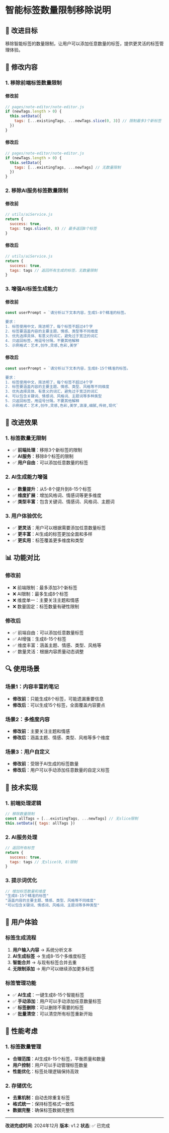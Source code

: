 # 智能标签数量限制移除说明

## 🎯 改进目标

移除智能标签的数量限制，让用户可以添加任意数量的标签，提供更灵活的标签管理体验。

## 🔧 修改内容

### 1. 移除前端标签数量限制

#### 修改前
```javascript
// pages/note-editor/note-editor.js
if (newTags.length > 0) {
  this.setData({
    tags: [...existingTags, ...newTags.slice(0, 3)] // 限制最多3个新标签
  })
}
```

#### 修改后
```javascript
// pages/note-editor/note-editor.js
if (newTags.length > 0) {
  this.setData({
    tags: [...existingTags, ...newTags] // 无数量限制
  })
}
```

### 2. 移除AI服务标签数量限制

#### 修改前
```javascript
// utils/aiService.js
return {
  success: true,
  tags: tags.slice(0, 8) // 最多返回8个标签
}
```

#### 修改后
```javascript
// utils/aiService.js
return {
  success: true,
  tags: tags // 返回所有生成的标签，无数量限制
}
```

### 3. 增强AI标签生成能力

#### 修改前
```javascript
const userPrompt = `请分析以下文本内容，生成5-8个精准的标签。

要求：
1. 标签使用中文，简洁明了，每个标签不超过4个字
2. 标签要涵盖内容的主要主题、情感、类型等不同维度
3. 优先选择具体、有意义的词汇，避免过于宽泛的词汇
4. 只返回标签，用逗号分隔，不要其他解释
5. 示例格式：艺术,创作,灵感,色彩,美学`
```

#### 修改后
```javascript
const userPrompt = `请分析以下文本内容，生成8-15个精准的标签。

要求：
1. 标签使用中文，简洁明了，每个标签不超过4个字
2. 标签要涵盖内容的主要主题、情感、类型、风格等不同维度
3. 优先选择具体、有意义的词汇，避免过于宽泛的词汇
4. 可以包含关键词、情感词、风格词、主题词等多种类型
5. 只返回标签，用逗号分隔，不要其他解释
6. 示例格式：艺术,创作,灵感,色彩,美学,浪漫,细腻,传统,现代`
```

## 🎉 改进效果

### 1. 标签数量无限制
- ✅ **前端处理**：移除3个新标签的限制
- ✅ **AI服务**：移除8个标签的限制
- ✅ **用户自由**：可以添加任意数量的标签

### 2. AI生成能力增强
- ✅ **数量提升**：从5-8个提升到8-15个标签
- ✅ **维度扩展**：增加风格词、情感词等更多维度
- ✅ **类型丰富**：包含关键词、情感词、风格词、主题词

### 3. 用户体验优化
- ✅ **更灵活**：用户可以根据需要添加任意数量标签
- ✅ **更丰富**：AI生成的标签更加全面和多样
- ✅ **更实用**：标签覆盖更多维度和类型

## 📊 功能对比

### 修改前
- ❌ 前端限制：最多添加3个新标签
- ❌ AI限制：最多生成8个标签
- ❌ 维度单一：主要关注主题和情感
- ❌ 数量固定：标签数量有硬性限制

### 修改后
- ✅ 前端自由：可以添加任意数量标签
- ✅ AI增强：生成8-15个标签
- ✅ 维度丰富：涵盖主题、情感、类型、风格等
- ✅ 数量灵活：根据内容质量动态调整

## 🔍 使用场景

### 场景1：内容丰富的笔记
- **修改前**：只能生成8个标签，可能遗漏重要信息
- **修改后**：可以生成15个标签，全面覆盖内容要点

### 场景2：多维度内容
- **修改前**：主要关注主题和情感
- **修改后**：涵盖主题、情感、类型、风格等多个维度

### 场景3：用户自定义
- **修改前**：受限于AI生成的标签数量
- **修改后**：用户可以手动添加任意数量的自定义标签

## 🎯 技术实现

### 1. 前端处理逻辑
```javascript
// 移除数量限制
const allTags = [...existingTags, ...newTags] // 无slice限制
this.setData({ tags: allTags })
```

### 2. AI服务处理
```javascript
// 返回所有标签
return {
  success: true,
  tags: tags // 无slice(0, 8)限制
}
```

### 3. 提示词优化
```javascript
// 增加标签数量和维度
"生成8-15个精准的标签"
"涵盖内容的主要主题、情感、类型、风格等不同维度"
"可以包含关键词、情感词、风格词、主题词等多种类型"
```

## 📱 用户体验

### 标签生成流程
1. **用户输入内容** → 系统分析文本
2. **AI生成标签** → 生成8-15个多维度标签
3. **智能合并** → 与现有标签合并去重
4. **无限制添加** → 用户可以继续添加更多标签

### 标签管理功能
- ✅ **AI生成**：一键生成8-15个智能标签
- ✅ **手动添加**：用户可以手动添加任意数量标签
- ✅ **标签删除**：可以删除不需要的标签
- ✅ **批量清空**：可以清空所有标签重新开始

## 🚀 性能考虑

### 1. 标签数量管理
- **合理范围**：AI生成8-15个标签，平衡质量和数量
- **用户控制**：用户可以手动管理标签数量
- **性能优化**：标签处理逻辑保持高效

### 2. 存储优化
- **去重机制**：自动去除重复标签
- **格式统一**：保持标签格式一致性
- **数据完整**：确保标签数据完整性

---

**改进完成时间**: 2024年12月
**版本**: v1.2
**状态**: ✅ 已完成
